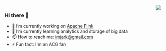 
<img align="right" src="https://github-readme-stats-git-masterrstaa-rickstaa.vercel.app/api?username=wuchong&show_icons=true&include_all_commits=true&hide_border=true" />

### Hi there 👋

- 🔭 I’m currently working on [Apache Flink](http://github.com/apache/flink/)
- 🌱 I’m currently learning analytics and storage of big data
- 📫 How to reach me: imjark@gmail.com
- ⚡ Fun fact: I'm an ACG fan
